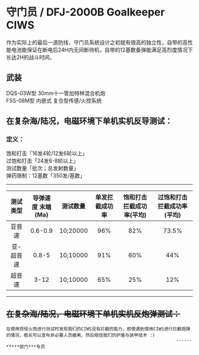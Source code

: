 # 守门员 / DFJ-2000B Goalkeeper CIWS

作为实际上的最后一道防线，守门员系统设计之初就有很高的独立性，自带的高性能电池能保证在断电后24H内无间断待机，自带的12基数备弹能满足高烈度情况下长达2H的战斗时间。

## 武装

DQS-03W型 30mm十一管加特林混合机炮  
FSS-08M型 内嵌式 复合型传感/火控系统

## 在复杂海/陆况，电磁环境下单机实机反导测试：

### 定义：
饱和打击「16发4轮/12发6轮以上」  
过饱和打击「24发6-8轮以上」  
测试数量「批次；总发射数量」  
弹药限制：12基数「350发/基数」  

------

| 测试类型  | 导弹速度 末端(Ma) | 测试数量  | 单发拦截成功率 | 饱和打击拦截成功率(平均) | 过饱和打击拦截成功率(平均) |
| :-------: | :---------------: | :-------: | :------------: | :----------------------: | :------------------------: |
|  亚音速   |      0.6-0.9      | 10;20000 |      96%       |           82%            |           73.5%            |
| 亚-超音速 |       0.8-5       | 10;10000 |      91%       |           60%            |            44%             |
|  超音速   |       3-12        | 10;10000 |      65%       |           25%            |            12%             |

-------------

## ~~在复杂海/陆况，电磁环境下单机实机反炮弹测试：~~

	在使用现役火炮进行测试时发现我们的CIWS没有拦截的能力，即使遇到使用CIWS进行拦截炮弹的情况，舰长可以宣布非必要人员撤离，然后相信我们的护盾与装甲技术 :)
																	------*****部门***专员